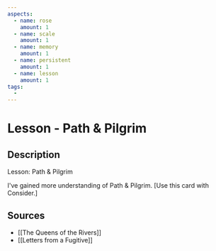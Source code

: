 ```yaml
---
aspects: 
  - name: rose
    amount: 1
  - name: scale
    amount: 1
  - name: memory
    amount: 1
  - name: persistent
    amount: 1
  - name: lesson
    amount: 1
tags:
  - 
---
```


# Lesson - Path & Pilgrim

## Description
Lesson: Path & Pilgrim

I've gained more understanding of Path & Pilgrim. [Use this card with Consider.]
## Sources
 - [[The Queens of the Rivers]]
 - [[Letters from a Fugitive]]